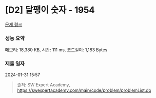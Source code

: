 # [D2] 달팽이 숫자 - 1954 

[문제 링크](https://swexpertacademy.com/main/code/problem/problemDetail.do?contestProbId=AV5PobmqAPoDFAUq) 

### 성능 요약

메모리: 18,380 KB, 시간: 111 ms, 코드길이: 1,183 Bytes

### 제출 일자

2024-01-31 15:57



> 출처: SW Expert Academy, https://swexpertacademy.com/main/code/problem/problemList.do